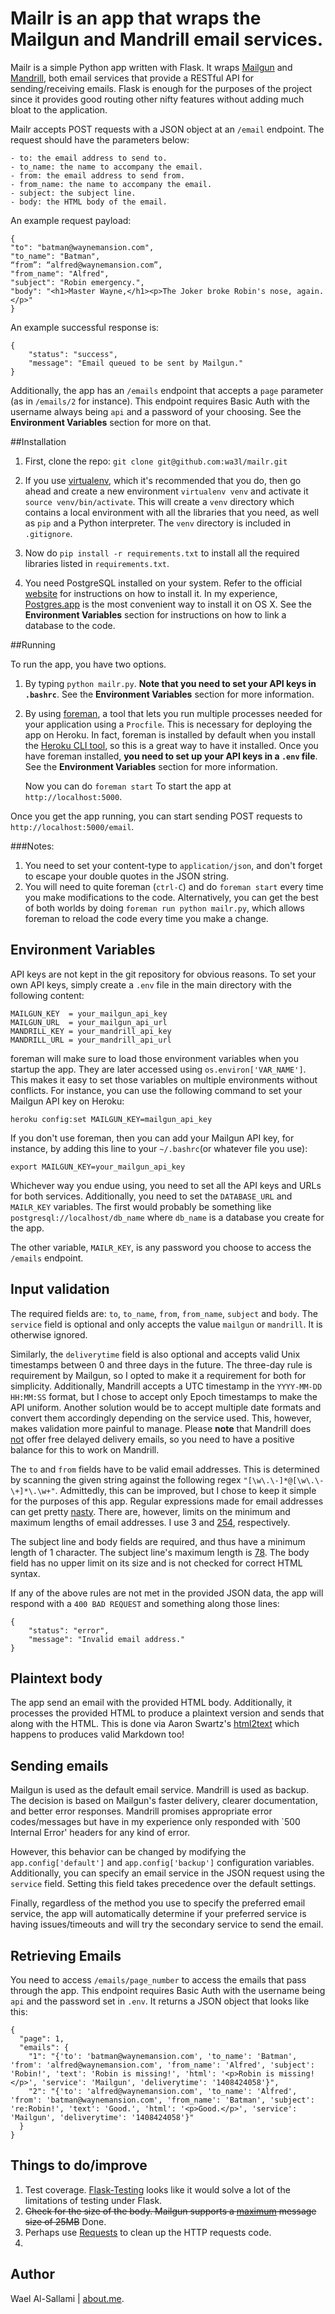 # Mailr is an app that wraps the Mailgun and Mandrill email services.
Mailr is a simple Python app written with Flask. It wraps [Mailgun](http://mailgun.com) and [Mandrill](http://mandrillapp.com), both email services that provide a RESTful API for sending/receiving emails. Flask is enough for the purposes of the project since it provides good routing other nifty features without adding much bloat to the application.

Mailr accepts POST requests with a JSON object at an `/email` endpoint. The request should have the parameters below:

```
- to: the email address to send to.
- to_name: the name to accompany the email.
- from: the email address to send from.
- from_name: the name to accompany the email.
- subject: the subject line.
- body: the HTML body of the email.
```
An example request payload:

```
{
"to": "batman@waynemansion.com",
"to_name": "Batman",
“from”: “alfred@waynemansion.com”,
"from_name": "Alfred",
"subject": "Robin emergency.",
"body": "<h1>Master Wayne,</h1><p>The Joker broke Robin's nose, again.</p>"
}
```

An example successful response is:

```
{
    "status": "success",
    "message": "Email queued to be sent by Mailgun."
}
```
Additionally, the app has an `/emails` endpoint that accepts a `page` parameter (as in `/emails/2` for instance). This endpoint requires Basic Auth with the username always being `api` and a password of your choosing. See the **Environment Variables** section for more on that.

##Installation
1. First, clone the repo: `git clone git@github.com:wa3l/mailr.git`

2. If you use [virtualenv](http://virtualenv.readthedocs.org/en/latest/), which it's recommended that you do, then go ahead and create a new environment `virtualenv venv` and activate it `source venv/bin/activate`. This will create a `venv` directory which contains a local environment with all the libraries that you need, as well as `pip` and a Python interpreter. The `venv` directory is included in `.gitignore`.

3. Now do `pip install -r requirements.txt` to install all the required libraries listed in `requirements.txt`.
4. You need PostgreSQL installed on your system. Refer to the official [website](http://www.postgresql.org) for instructions on how to install it. In my experience, [Postgres.app](http://postgresapp.com) is the most convenient way to install it on OS X. See the **Environment Variables** section for instructions on how to link a database to the code.

##Running

To run the app, you have two options.

1. By typing `python mailr.py`. **Note that you need to set your API keys in `.bashrc`**. See the **Environment Variables** section for more information.

2. By using [foreman](https://github.com/ddollar/foreman), a tool that lets you run multiple processes needed for your application using a `Procfile`. This is necessary for deploying the app on Heroku. In fact, foreman is installed by default when you install the [Heroku CLI tool](https://devcenter.heroku.com/categories/command-line), so this is a great way to have it installed. Once you have foreman installed, **you need to set up your API keys in a `.env` file**. See the **Environment Variables** section for more information.

    Now you can do `foreman start`
To start the app at `http://localhost:5000`.

Once you get the app running, you can start sending POST requests to `http://localhost:5000/email`.

###Notes:
1. You need to set your content-type to `application/json`, and don't forget to escape your double quotes in the JSON string.
2. You will need to quite foreman (`ctrl-C`) and do `foreman start` every time you make modifications to the code. Alternatively, you can get the best of both worlds by doing `foreman run python mailr.py`, which allows foreman to reload the code every time you make a change.


## Environment Variables
API keys are not kept in the git repository for obvious reasons. To set your own API keys, simply create a `.env` file in the main directory with the following content:

```
MAILGUN_KEY  = your_mailgun_api_key
MAILGUN_URL  = your_mailgun_api_url
MANDRILL_KEY = your_mandrill_api_key
MANDRILL_URL = your_mandrill_api_url
```
foreman will make sure to load those environment variables when you startup the app. They are later accessed using `os.environ['VAR_NAME']`. This makes it easy to set those variables on multiple environments without conflicts. For instance, you can use the following command to set your Mailgun API key on Heroku:

```
heroku config:set MAILGUN_KEY=mailgun_api_key
```
If you don't use foreman, then you can add your Mailgun API key, for instance, by adding this line to your `~/.bashrc`(or whatever file you use):

```
export MAILGUN_KEY=your_mailgun_api_key
```
Whichever way you endue using, you need to set all the API keys and URLs for both services. Additionally, you need to set the `DATABASE_URL` and `MAILR_KEY` variables. The first would probably be something like `postgresql://localhost/db_name` where `db_name` is a database you create for the app.

The other variable, `MAILR_KEY`, is any password you choose to access the `/emails` endpoint.

## Input validation
The required fields are: `to`, `to_name`, `from`, `from_name`, `subject` and `body`.
The `service` field is optional and only accepts the value `mailgun` or `mandrill`. It is otherwise ignored.

Similarly, the `deliverytime` field is also optional and accepts valid Unix timestamps between 0 and three days in the future. The three-day rule is requirement by Mailgun, so I opted to make it a requirement for both for simplicity. Additionally, Mandrill accepts a UTC timestamp in the `YYYY-MM-DD HH:MM:SS` format, but I chose to accept only Epoch timestamps to make the API uniform. Another solution would be to accept multiple date formats and convert them accordingly depending on the service used. This, however, makes validation more painful to manage. Please **note** that Mandrill does [not](http://help.mandrill.com/entries/24331201-Can-I-schedule-a-message-to-send-at-a-specific-time-) offer free delayed delivery emails, so you need to have a positive balance for this to work on Mandrill.

The `to` and `from` fields have to be valid email addresses. This is determined by scanning the given string against the following regex `"[\w\.\-]*@[\w\.\-\+]*\.\w+"`. Admittedly, this can be improved, but I chose to keep it simple for the purposes of this app. Regular expressions made for  email addresses can get pretty [nasty](http://www.ex-parrot.com/pdw/Mail-RFC822-Address.html). There are, however, limits on the minimum and maximum lengths of email addresses. I use 3 and [254](http://www.rfc-editor.org/errata_search.php?rfc=3696&eid=1690), respectively.

The subject line and body fields are required, and thus have a minimum length of 1 character. The subject line's maximum length is [78](http://www.faqs.org/rfcs/rfc2822.html). The body field has no upper limit on its size and is not checked for correct HTML syntax.

If any of the above rules are not met in the provided JSON data, the app will respond with a `400 BAD REQUEST` and something along those lines:

```
{
    "status": "error",
    "message": "Invalid email address."
}
```

## Plaintext body
The app send an email with the provided HTML body. Additionally, it processes the provided HTML to produce a plaintext version and sends that along with the HTML. This is done via Aaron Swartz's [html2text](https://github.com/aaronsw/html2text) which happens to produces valid Markdown too!

## Sending emails
Mailgun is used as the default email service. Mandrill is used as backup. The decision is based on Mailgun's faster delivery, clearer documentation, and better error responses. Mandrill promises appropriate error codes/messages but have in my experience only responded with `500 Internal Error' headers for any kind of error.

However, this behavior can be changed by modifying the `app.config['default']` and `app.config['backup']` configuration variables. Additionally, you can specify an email service in the JSON request using the `service` field. Setting this field takes precedence over the default settings.

Finally, regardless of the method you use to specify the preferred email service, the app will automatically determine if your preferred service is having issues/timeouts and will try the secondary service to send the email.

## Retrieving Emails
You need to access `/emails/page_number` to access the emails that pass through the app. This endpoint requires Basic Auth with the username being `api` and the password set in `.env`. It returns a JSON object that looks like this:

```
{
  "page": 1,
  "emails": {
    "1": "{'to': 'batman@waynemansion.com', 'to_name': 'Batman', 'from': 'alfred@waynemansion.com', 'from_name': 'Alfred', 'subject': 'Robin!', 'text': 'Robin is missing!', 'html': '<p>Robin is missing!</p>', 'service': 'Mailgun', 'deliverytime': '1408424058'}",
    "2": "{'to': 'alfred@waynemansion.com', 'to_name': 'Alfred', 'from': 'batman@waynemansion.com', 'from_name': 'Batman', 'subject': 're:Robin!', 'text': 'Good.', 'html': '<p>Good.</p>', 'service': 'Mailgun', 'deliverytime': '1408424058'}"
  }
}
```

## Things to do/improve
1. Test coverage. [Flask-Testing](https://pythonhosted.org/Flask-Testing/) looks like it would solve a lot of the limitations of testing under Flask.
2. ~~Check for the size of the body. Mailgun supports a [maximum](http://documentation.mailgun.com/user_manual.html#sending-via-api) message size of 25MB~~ Done.
3. Perhaps use [Requests](http://docs.python-requests.org/en/latest/) to clean up the HTTP requests code.
4.


## Author
Wael Al-Sallami | [about.me](http://about.me/wael).
